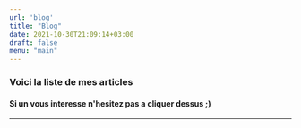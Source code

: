 ```yaml
---
url: 'blog'
title: "Blog"
date: 2021-10-30T21:09:14+03:00
draft: false
menu: "main"
---
```


### Voici la liste de mes articles

#### Si un vous interesse n'hesitez pas a cliquer dessus ;)

___